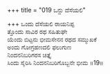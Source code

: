 +++
title = "019 ಒನ್ದು ದೆಸೆಯಲಿ"

+++
ಒಂದು ದೆಸೆಯಲಿ ರಾಯನಿಪ್ಪ  
ತ್ತೊಂದು ಸಾವಿರ ರಥ ಸಹಿತುಘೇ  
ಯೆಂದು ಬಿಟ್ಟನು ಭೀಮಸೇನನ ರಥದ ಸಮ್ಮುಖಕೆ  
ಅಂದು ಗೋಗ್ರಹಣದಲಿ ಫಲುಗುಣ  
ನಿಂದನನಿಬರಿಗರಸ ಚಿತ್ತೈ  
ಸಿಂದು ಸೈರಿಸಿ ನಿಂದನನಿಬರಿಗೊಬ್ಬನೇ ಭೀಮ     ॥19॥